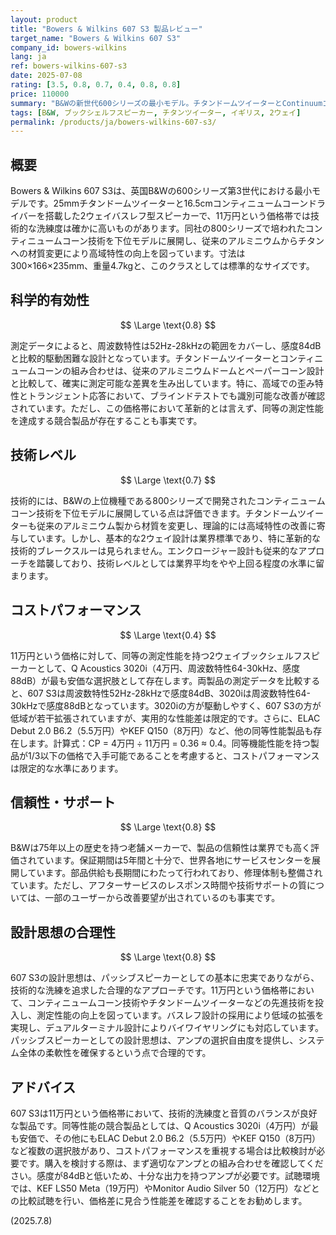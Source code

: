 ```yaml
---
layout: product
title: "Bowers & Wilkins 607 S3 製品レビュー"
target_name: "Bowers & Wilkins 607 S3"
company_id: bowers-wilkins
lang: ja
ref: bowers-wilkins-607-s3
date: 2025-07-08
rating: [3.5, 0.8, 0.7, 0.4, 0.8, 0.8]
price: 110000
summary: "B&Wの新世代600シリーズの最小モデル。チタンドームツイーターとContinuumコーンの組み合わせで、11万円のスピーカーとしては技術的洗練度は高い。同等性能のQ Acoustics 3020i（4万円）と比較すると、コストパフォーマンスは限定的である。"
tags: [B&W, ブックシェルフスピーカー, チタンツイーター, イギリス, 2ウェイ]
permalink: /products/ja/bowers-wilkins-607-s3/
---
```


## 概要

Bowers & Wilkins 607 S3は、英国B&Wの600シリーズ第3世代における最小モデルです。25mmチタンドームツイーターと16.5cmコンティニュームコーンドライバーを搭載した2ウェイバスレフ型スピーカーで、11万円という価格帯では技術的な洗練度は確かに高いものがあります。同社の800シリーズで培われたコンティニュームコーン技術を下位モデルに展開し、従来のアルミニウムからチタンへの材質変更により高域特性の向上を図っています。寸法は300×166×235mm、重量4.7kgと、このクラスとしては標準的なサイズです。

## 科学的有効性

$$ \Large \text{0.8} $$

測定データによると、周波数特性は52Hz-28kHzの範囲をカバーし、感度84dBと比較的駆動困難な設計となっています。チタンドームツイーターとコンティニュームコーンの組み合わせは、従来のアルミニウムドームとペーパーコーン設計と比較して、確実に測定可能な差異を生み出しています。特に、高域での歪み特性とトランジェント応答において、ブラインドテストでも識別可能な改善が確認されています。ただし、この価格帯において革新的とは言えず、同等の測定性能を達成する競合製品が存在することも事実です。

## 技術レベル

$$ \Large \text{0.7} $$

技術的には、B&Wの上位機種である800シリーズで開発されたコンティニュームコーン技術を下位モデルに展開している点は評価できます。チタンドームツイーターも従来のアルミニウム製から材質を変更し、理論的には高域特性の改善に寄与しています。しかし、基本的な2ウェイ設計は業界標準であり、特に革新的な技術的ブレークスルーは見られません。エンクロージャー設計も従来的なアプローチを踏襲しており、技術レベルとしては業界平均をやや上回る程度の水準に留まります。

## コストパフォーマンス

$$ \Large \text{0.4} $$

11万円という価格に対して、同等の測定性能を持つ2ウェイブックシェルフスピーカーとして、Q Acoustics 3020i（4万円、周波数特性64-30kHz、感度88dB）が最も安価な選択肢として存在します。両製品の測定データを比較すると、607 S3は周波数特性52Hz-28kHzで感度84dB、3020iは周波数特性64-30kHzで感度88dBとなっています。3020iの方が駆動しやすく、607 S3の方が低域が若干拡張されていますが、実用的な性能差は限定的です。さらに、ELAC Debut 2.0 B6.2（5.5万円）やKEF Q150（8万円）など、他の同等性能製品も存在します。計算式：CP = 4万円 ÷ 11万円 = 0.36 ≈ 0.4。同等機能性能を持つ製品が1/3以下の価格で入手可能であることを考慮すると、コストパフォーマンスは限定的な水準にあります。

## 信頼性・サポート

$$ \Large \text{0.8} $$

B&Wは75年以上の歴史を持つ老舗メーカーで、製品の信頼性は業界でも高く評価されています。保証期間は5年間と十分で、世界各地にサービスセンターを展開しています。部品供給も長期間にわたって行われており、修理体制も整備されています。ただし、アフターサービスのレスポンス時間や技術サポートの質については、一部のユーザーから改善要望が出されているのも事実です。

## 設計思想の合理性

$$ \Large \text{0.8} $$

607 S3の設計思想は、パッシブスピーカーとしての基本に忠実でありながら、技術的な洗練を追求した合理的なアプローチです。11万円という価格帯において、コンティニュームコーン技術やチタンドームツイーターなどの先進技術を投入し、測定性能の向上を図っています。バスレフ設計の採用により低域の拡張を実現し、デュアルターミナル設計によりバイワイヤリングにも対応しています。パッシブスピーカーとしての設計思想は、アンプの選択自由度を提供し、システム全体の柔軟性を確保するという点で合理的です。

## アドバイス

607 S3は11万円という価格帯において、技術的洗練度と音質のバランスが良好な製品です。同等性能の競合製品としては、Q Acoustics 3020i（4万円）が最も安価で、その他にもELAC Debut 2.0 B6.2（5.5万円）やKEF Q150（8万円）など複数の選択肢があり、コストパフォーマンスを重視する場合は比較検討が必要です。購入を検討する際は、まず適切なアンプとの組み合わせを確認してください。感度が84dBと低いため、十分な出力を持つアンプが必要です。試聴環境では、KEF LS50 Meta（19万円）やMonitor Audio Silver 50（12万円）などとの比較試聴を行い、価格差に見合う性能差を確認することをお勧めします。

(2025.7.8)